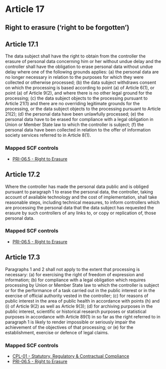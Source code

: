 # Article 17
## Right to erasure (‘right to be forgotten’)

## Article 17.1
The data subject shall have the right to obtain from the controller the erasure of personal data concerning him or her without undue delay and the controller shall have the obligation to erase personal data without undue delay where one of the following grounds applies:
(a) the personal data are no longer necessary in relation to the purposes for which they were collected or otherwise processed;
(b) the data subject withdraws consent on which the processing is based according to point (a)  of Article 6(1), or point (a)  of Article 9(2), and where there is no other legal ground for the processing;
(c) the data subject objects to the processing pursuant to Article 21(1) and there are no overriding legitimate grounds for the processing, or the data subject objects to the processing pursuant to Article 21(2);
(d) the personal data have been unlawfully processed;
(e) the personal data have to be erased for compliance with a legal obligation in Union or Member State law to which the controller is subject;
(f) the personal data have been collected in relation to the offer of information society services referred to in Article 8(1).

### Mapped SCF controls
- [PRI-06.5 - Right to Erasure](../scf/pri-065-righttoerasure.md)
## Article 17.2
Where the controller has made the personal data public and is obliged pursuant to paragraph 1 to erase the personal data, the controller, taking account of available technology and the cost of implementation, shall take reasonable steps, including technical measures, to inform controllers which are processing the personal data that the data subject has requested the erasure by such controllers of any links to, or copy or replication of, those personal data.

### Mapped SCF controls
- [PRI-06.5 - Right to Erasure](../scf/pri-065-righttoerasure.md)
## Article 17.3
Paragraphs 1 and 2 shall not apply to the extent that processing is necessary:
(a) for exercising the right of freedom of expression and information;
(b) for compliance with a legal obligation which requires processing by Union or Member State law to which the controller is subject or for the performance of a task carried out in the public interest or in the exercise of official authority vested in the controller;
(c) for reasons of public interest in the area of public health in accordance with points (h)  and (i)  of Article 9(2) as well as Article 9(3);
(d) for archiving purposes in the public interest, scientific or historical research purposes or statistical purposes in accordance with Article 89(1) in so far as the right referred to in paragraph 1 is likely to render impossible or seriously impair the achievement of the objectives of that processing; or
(e) for the establishment, exercise or defence of legal claims.

### Mapped SCF controls
- [CPL-01 - Statutory, Regulatory & Contractual Compliance](../scf/cpl-01-statutory,regulatory&contractualcompliance.md)
- [PRI-06.5 - Right to Erasure](../scf/pri-065-righttoerasure.md)